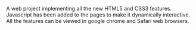 A web project implementing all the new HTML5 and CSS3 features.
Javascript has been added to the pages to make it dynamically interactive.
All the features can be viewed in google chrome and Safari web browsers.
